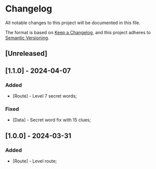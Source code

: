 # Changelog

All notable changes to this project will be documented in this file.

The format is based on [Keep a Changelog](https://keepachangelog.com/en/1.0.0/),
and this project adheres to [Semantic Versioning](https://semver.org/spec/v2.0.0.html).

## [Unreleased]

## [1.1.0] - 2024-04-07

### Added

- [Route] - Level 7 secret words;

### Fixed

- [Data] - Secret word fix with 15 clues;

## [1.0.0] - 2024-03-31

### Added

- [Route] - Level route;

